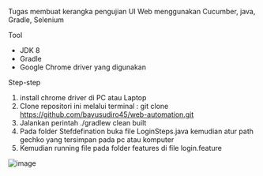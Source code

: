 Tugas membuat kerangka pengujian UI Web menggunakan Cucumber, java, Gradle, Selenium

Tool 
- JDK 8
- Gradle
- Google Chrome driver yang digunakan

Step-step
1. install chrome driver di PC atau Laptop
2. Clone repositori ini melalui terminal : git clone https://github.com/bayusudiro45/web-automation.git
3. Jalankan perintah ./gradlew clean built
4. Pada folder Stefdefination buka file LoginSteps.java kemudian atur path gechko yang tersimpan pada pc atau komputer
5. Kemudian running file pada folder features di file login.feature

![image](https://github.com/bayusudiro45/web-automation/assets/92850015/3bfb934b-6d13-4d8c-a311-2396883e1a4e)
